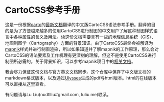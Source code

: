 CartoCSS参考手册
===========

这是一份根据[carto](https://github.com/mapbox/carto)的[最新文档](https://github.com/mapbox/carto/blob/master/docs/latest.md)翻译的中文版CartoCSS语法参考手册。翻译的目的是为了方便越来越多的使用CartoCSS进行制图的中文用户了解这种制图样式语言中各种属性的含义及用法。读这份文档需要具有一些的地理信息系统（GIS）、地图制图学（Cartography）方面的背景知识。由于CartoCSS最终会被解译为[mapnik](https://github.com/mapnik/mapnik)样式并进行制图渲染，所以如果知道并了解mapnik的工作原理，那么会对CartoCSS的语法要素及工作机理有更深刻的理解，但这不是使用CartoCSS进行制图所必需的。关于背景知识，可以参考mapnik项目中的[相关文档](https://github.com/mapnik/mapnik/wiki/LearningMapnik)。

我会尽力保证这份文档与官方英文文档同步。这个仓库中保存了中文版文档的markdown格式版本，以及通过[Ulysses](http://www.ulyssesapp.com/)生成的pdf与html版本。html的在线版本可以直接从[这里](http://luliu.me/projects/carto_zh-cn/)查看。

有问题请与Lu Liu(nudtlliu#gmail.com, luliu.me)联系。
